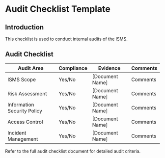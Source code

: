 # Audit Checklist Template

## Introduction

This checklist is used to conduct internal audits of the ISMS.

## Audit Checklist

| Audit Area                | Compliance | Evidence                           | Comments                          |
|---------------------------|------------|------------------------------------|-----------------------------------|
| ISMS Scope                | Yes/No     | [Document Name]                    | Comments                          |
| Risk Assessment           | Yes/No     | [Document Name]                    | Comments                          |
| Information Security Policy| Yes/No     | [Document Name]                    | Comments                          |
| Access Control            | Yes/No     | [Document Name]                    | Comments                          |
| Incident Management       | Yes/No     | [Document Name]                    | Comments                          |

Refer to the full audit checklist document for detailed audit criteria.
